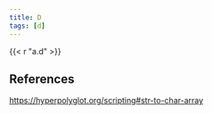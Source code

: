 ```yaml
---
title: D
tags: [d]
---
```


{{< r "a.d" >}}

## References

<https://hyperpolyglot.org/scripting#str-to-char-array>
